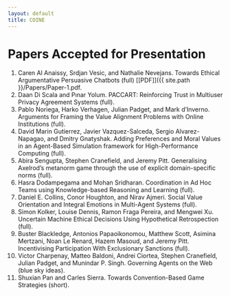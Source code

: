 ```yaml
---
layout: default
title: COINE
---
```


# Papers Accepted for Presentation

1. Caren Al Anaissy, Srdjan Vesic, and Nathalie Nevejans. Towards Ethical Argumentative Persuasive Chatbots (full) [\[PDF\]]({{ site.path }}/Papers/Paper-1.pdf.
2. Daan Di Scala and Pınar Yolum. PACCART: Reinforcing Trust in Multiuser Privacy Agreement Systems (full).
3. Pablo Noriega, Harko Verhagen, Julian Padget, and Mark d’Inverno.  Arguments for Framing the Value Alignment Problems with Online Institutions (full).
4. David Marin Gutierrez, Javier Vazquez-Salceda, Sergio Alvarez-Napagao, and Dmitry Gnatyshak.  Adding Preferences and Moral Values in an Agent-Based Simulation framework for High-Performance Computing (full).
5. Abira Sengupta, Stephen Cranefield, and Jeremy Pitt.  Generalising Axelrod’s metanorm game through the use of explicit domain-specific norms (full).
6. Hasra Dodampegama and Mohan Sridharan. Coordination in Ad Hoc Teams using Knowledge-based Reasoning and Learning (full).
7. Daniel E. Collins, Conor Houghton,  and Nirav Ajmeri. Social Value Orientation and Integral Emotions in Multi-Agent Systems (full).
8. Simon Kolker, Louise Dennis, Ramon Fraga Pereira, and Mengwei Xu. Uncertain Machine Ethical Decisions Using Hypothetical Retrospection (full). 
9. Buster Blackledge, Antonios Papaoikonomou, Matthew Scott, Asimina Mertzani, Noan Le Renard, Hazem Masoud, and Jeremy Pitt.  Incentivising Participation With Exclusionary Sanctions (full).
10. Victor Charpenay, Matteo Baldoni, Andrei Ciortea, Stephen Cranefield, Julian Padget, and Munindar P. Singh.  Governing Agents on the Web (blue sky ideas).
11. Shuxian Pan and Carles Sierra. Towards Convention-Based Game Strategies (short).
